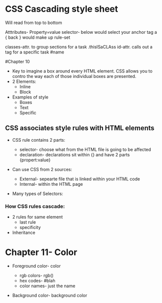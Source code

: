 # CSS  Cascading style sheet
Will read from top to bottom

Atttributes- Property=value
selector- below would select your anchor tag 
a {
back
}
would make up rule-set

classes-attr. to group sections for a task
.thisISaCLAss
id-attr. calls out a tag for a specific task
\#name

#Chapter 10
* Key to imagine a box around every HTML element.  CSS allows you to contro the way each of those individual boxes are presented.
* 2 Elements:
  * Inline
  * Block
* Examples of style
  * Boxes
  * Text
  * Specific

## CSS associates style rules with HTML elements
* CSS rule contains 2 parts:
  * selector- choose what from the HTML file is going to be affected
  * declaration- declarations sit within \{} and have 2 parts \{propert:value}
* Can use CSS from 2 sources:
  * External- sepearte file that is linked within your HTML code
  * Internal- within the HTML page

* Many types of Selectors:

### How CSS rules cascade:
* 2 rules for same element    
    * last rule
    * specificity
* Inheritance

# Chapter 11- Color
* Foreground color- color
  * rgb colors- rgb\()
  * hex codes- \#blah
  * color names- just the name

* Background color- background color
